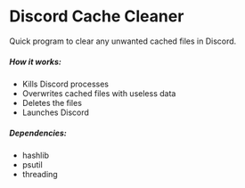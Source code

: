 # Discord Cache Cleaner

Quick program to clear any unwanted cached files in Discord.


##### How it works:
- Kills Discord processes
- Overwrites cached files with useless data
- Deletes the files
- Launches Discord

##### Dependencies:
- hashlib
- psutil
- threading